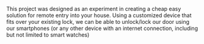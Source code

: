 This project was designed as an experiment in creating a cheap easy solution for remote entry into your house. Using a customized device that fits over your existing lock, we can be able to unlock/lock our door using our smartphones (or any other device with an internet connection, including but not limited to smart watches)
